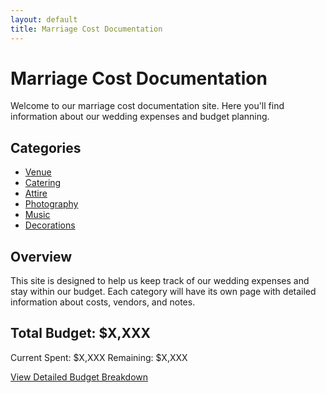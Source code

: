 ```yaml
---
layout: default
title: Marriage Cost Documentation
---
```


# Marriage Cost Documentation

Welcome to our marriage cost documentation site. Here you'll find information about our wedding expenses and budget planning.

## Categories

- [Venue](#)
- [Catering](#)
- [Attire](#)
- [Photography](#)
- [Music](#)
- [Decorations](#)

## Overview

This site is designed to help us keep track of our wedding expenses and stay within our budget. Each category will have its own page with detailed information about costs, vendors, and notes.

## Total Budget: $X,XXX

Current Spent: $X,XXX
Remaining: $X,XXX

[View Detailed Budget Breakdown](#)
